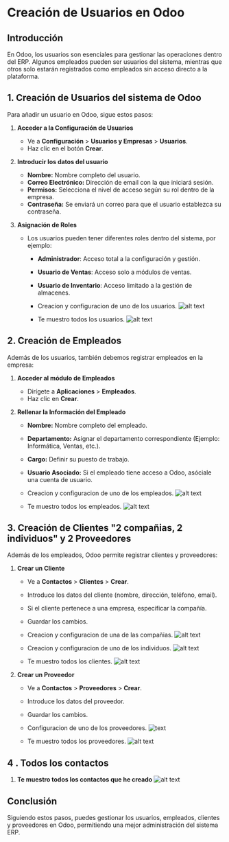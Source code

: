 # Creación de Usuarios en Odoo

## Introducción
En Odoo, los usuarios son esenciales para gestionar las operaciones dentro del ERP. Algunos empleados pueden ser usuarios del sistema, mientras que otros solo estarán registrados como empleados sin acceso directo a la plataforma.

## 1. Creación de Usuarios del sistema de Odoo
Para añadir un usuario en Odoo, sigue estos pasos:

1. **Acceder a la Configuración de Usuarios**
   - Ve a **Configuración** > **Usuarios y Empresas** > **Usuarios**.
   - Haz clic en el botón **Crear**.

2. **Introducir los datos del usuario**
   - **Nombre:** Nombre completo del usuario.
   - **Correo Electrónico:** Dirección de email con la que iniciará sesión.
   - **Permisos:** Selecciona el nivel de acceso según su rol dentro de la empresa.
   - **Contraseña:** Se enviará un correo para que el usuario establezca su contraseña.

3. **Asignación de Roles**
   - Los usuarios pueden tener diferentes roles dentro del sistema, por ejemplo:
     - **Administrador**: Acceso total a la configuración y gestión.
     - **Usuario de Ventas**: Acceso solo a módulos de ventas.
     - **Usuario de Inventario**: Acceso limitado a la gestión de almacenes.
     - Creacion y configuracion de uno de los usuarios.
      ![alt text](ODOO_rodrigo/Creacion_usuarios.PNG)

     - Te muestro todos los usuarios.
      ![alt text](ODOO_rodrigo/todos_usuarios.PNG)

## 2. Creación de Empleados
Además de los usuarios, también debemos registrar empleados en la empresa:

1. **Acceder al módulo de Empleados**
   - Dirígete a **Aplicaciones** > **Empleados**.
   - Haz clic en **Crear**.

2. **Rellenar la Información del Empleado**
   - **Nombre:** Nombre completo del empleado.
   - **Departamento:** Asignar el departamento correspondiente (Ejemplo: Informática, Ventas, etc.).
   - **Cargo:** Definir su puesto de trabajo.
   - **Usuario Asociado:** Si el empleado tiene acceso a Odoo, asóciale una cuenta de usuario.
   - Creacion y configuracion de uno de los empleados.
    ![alt text](ODOO_rodrigo/Creacion_empleados.PNG)

   - Te muestro todos los empleados.
    ![alt text](ODOO_rodrigo/todos_empleados.PNG)


## 3. Creación de Clientes "2 compañias, 2 individuos" y  2 Proveedores
Además de los empleados, Odoo permite registrar clientes y proveedores:

1. **Crear un Cliente**
   - Ve a **Contactos** > **Clientes** > **Crear**.
   - Introduce los datos del cliente (nombre, dirección, teléfono, email).
   - Si el cliente pertenece a una empresa, especificar la compañía.
   - Guardar los cambios. 
   - Creacion y configuracion de una de las compañias.
    ![alt text](ODOO_rodrigo/Creacion_Cliente_Compania.PNG)

   - Creacion y configuracion de uno de los individuos.
    ![alt text](ODOO_rodrigo/Creacion_Cliente_Individuo.PNG)
   
   - Te muestro todos los clientes.
    ![alt text](ODOO_rodrigo/todos_clientes.PNG)

1. **Crear un Proveedor**
   - Ve a **Contactos** > **Proveedores** > **Crear**.
   - Introduce los datos del proveedor.
   - Guardar los cambios.
   - Configuracion de uno de los proveedores. 
    ![text](ODOO_rodrigo/Creacion_proveedor.PNG)

   - Te muestro todos los proveedores.
    ![alt text](ODOO_rodrigo/todos_proveedores.PNG)

## 4 . Todos los contactos
1. **Te muestro todos los contactos que he creado**
    ![alt text](ODOO_rodrigo/todos_usuarios.PNG)

## Conclusión
Siguiendo estos pasos, puedes gestionar los usuarios, empleados, clientes y proveedores en Odoo, permitiendo una mejor administración del sistema ERP.
